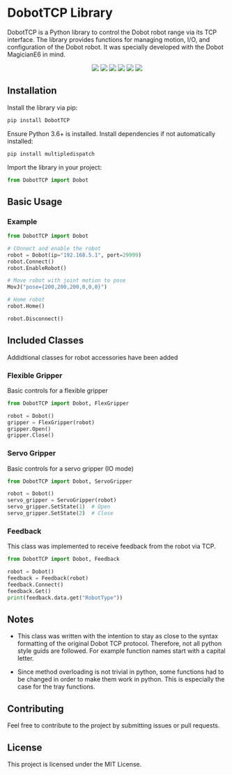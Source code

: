# DobotTCP Library

DobotTCP is a Python library to control the Dobot  robot range via its TCP interface. The library provides functions for managing motion, I/O, and configuration of the Dobot robot. It was specially developed with the Dobot MagicianE6 in mind.

<p align="center">
<a href="https://hits.seeyoufarm.com"><img src="https://hits.seeyoufarm.com/api/count/incr/badge.svg?url=https%3A%2F%2Fgithub.com%2FMichaelHengge%2FDobotTCP&count_bg=%2379C83D&title_bg=%23555555&icon=&icon_color=%23E7E7E7&title=hits&edge_flat=false"/></a>
<img src="https://img.shields.io/github/license/MichaelHengge/DObotTCP?style=flat-square">
<img src="https://img.shields.io/github/stars/MichaelHengge/DObotTCP?style=flat-square">
<img src="https://img.shields.io/github/forks/MichaelHengge/DObotTCP?style=flat-square">
<img src="https://img.shields.io/github/issues/MichaelHengge/DObotTCP?style=flat-square">
<a href="https://www.pepy.tech/projects/DObotTCP" target="_blank"><img src="https://static.pepy.tech/badge/DObotTCP"></a>
</p>

## Installation

Install the library via pip:

```bash
pip install DobotTCP
```

Ensure Python 3.6+ is installed. Install dependencies if not automatically installed:

```bash
pip install multipledispatch
```

Import the library in your project:

```python
from DobotTCP import Dobot
```

## Basic Usage

### Example

```python
from DobotTCP import Dobot

# COnnect and enable the robot
robot = Dobot(ip="192.168.5.1", port=29999)
robot.Connect()
robot.EnableRobot()

# Move robot with joint motion to pose
MovJ("pose={200,200,200,0,0,0}")

# Home robot
robot.Home()

robot.Disconnect()
```

## Included Classes

Addidtional classes for robot accessories have been added

### Flexible Gripper

Basic controls for a flexible gripper

```python
from DobotTCP import Dobot, FlexGripper

robot = Dobot()
gripper = FlexGripper(robot)
gripper.Open()
gripper.Close()
```

### Servo Gripper

Basic controls for a servo gripper (IO mode)

```python
from DobotTCP import Dobot, ServoGripper

robot = Dobot()
servo_gripper = ServoGripper(robot)
servo_gripper.SetState(1)  # Open
servo_gripper.SetState(2)  # Close
```

### Feedback

This class was implemented to receive feedback from the robot via TCP.

```python
from DobotTCP import Dobot, Feedback

robot = Dobot()
feedback = Feedback(robot)
feedback.Connect()
feedback.Get()
print(feedback.data.get("RobotType"))
```

## Notes

- This class was written with the intention to stay as close to the syntax formatting of the original Dobot TCP protocol. Therefore, not all python style guids are followed. For example function names start with a capital letter.

- Since method overloading is not trivial in python, some functions had to be changed in order to make them work in python. This is especially the case for the tray functions.

## Contributing

Feel free to contribute to the project by submitting issues or pull requests.

## License

This project is licensed under the MIT License.
